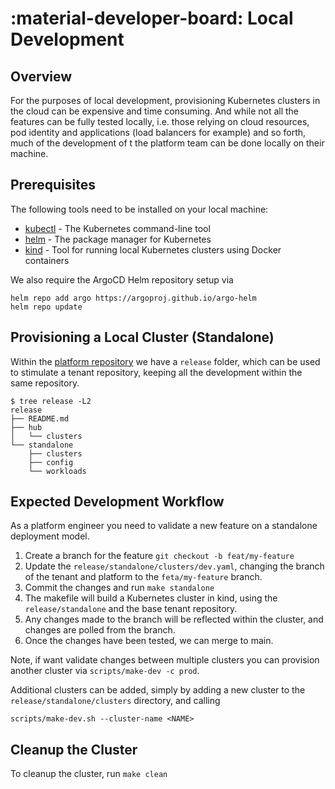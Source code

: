 # :material-developer-board: Local Development

## Overview

For the purposes of local development, provisioning Kubernetes clusters in the cloud can be expensive and time consuming. And while not all the features can be fully tested locally, i.e. those relying on cloud resources, pod identity and applications (load balancers for example) and so forth, much of the development of t the platform team can be done locally on their machine.

## Prerequisites

The following tools need to be installed on your local machine:

- [kubectl](https://kubernetes.io/docs/tasks/tools/#kubectl) - The Kubernetes command-line tool
- [helm](https://helm.sh/docs/intro/install/) - The package manager for Kubernetes
- [kind](https://kind.sigs.k8s.io/docs/user/quick-start/#installation) - Tool for running local Kubernetes clusters using Docker containers

We also require the ArgoCD Helm repository setup via

```shell
helm repo add argo https://argoproj.github.io/argo-helm
helm repo update
```

## Provisioning a Local Cluster (Standalone)

Within the [platform repository](https://github.com/gambol99/kubernetes-platform) we have a `release` folder, which can be used to stimulate a tenant repository, keeping all the development within the same repository.

```shell
$ tree release -L2
release
├── README.md
├── hub
│   └── clusters
└── standalone
    ├── clusters
    ├── config
    └── workloads
```

## Expected Development Workflow

As a platform engineer you need to validate a new feature on a standalone deployment model.

1. Create a branch for the feature `git checkout -b feat/my-feature`
2. Update the `release/standalone/clusters/dev.yaml`, changing the branch of the tenant and platform to the `feta/my-feature` branch.
3. Commit the changes and run `make standalone`
4. The makefile will build a Kubernetes cluster in kind, using the `release/standalone` and the base tenant repository.
5. Any changes made to the branch will be reflected within the cluster, and changes are polled from the branch.
6. Once the changes have been tested, we can merge to main.

Note, if want validate changes between multiple clusters you can provision another cluster via `scripts/make-dev -c prod`.

Additional clusters can be added, simply by adding a new cluster to the `release/standalone/clusters` directory, and calling

```shell
scripts/make-dev.sh --cluster-name <NAME>
```

## Cleanup the Cluster

To cleanup the cluster, run `make clean`
